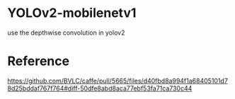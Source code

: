 # YOLOv2-mobilenetv1
use the depthwise convolution in yolov2

# Reference
https://github.com/BVLC/caffe/pull/5665/files/d40fbd8a994f1a68405101d78d25bddaf767f764#diff-50dfe8abd8aca77ebf53fa71ca730c44
